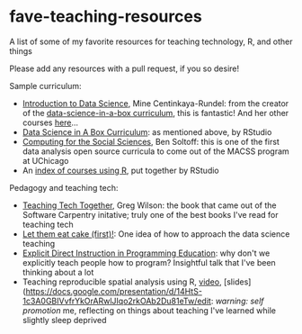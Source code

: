 # fave-teaching-resources
A list of some of my favorite resources for teaching technology, R, and other things

Please add any resources with a pull request, if you so desire!

Sample curriculum:

- [Introduction to Data Science](http://www2.stat.duke.edu/courses/Spring18/Sta199/), Mine Centinkaya-Rundel: from the creator of the [data-science-in-a-box curriculum](https://github.com/rstudio-education/datascience-box), this is fantastic! And her other courses [here](http://www2.stat.duke.edu/~mc301/teaching/)...
- [Data Science in A Box Curriculum](https://github.com/rstudio-education/datascience-box): as mentioned above, by RStudio
- [Computing for the Social Sciences](https://cfss.uchicago.edu/), Ben Soltoff: this is one of the first data analysis open source curricula to come out of the MACSS program at UChicago
- An [index of courses using R](https://github.com/rstudio-education/rstats-ed), put together by RStudio

Pedagogy and teaching tech:

- [Teaching Tech Together](http://teachtogether.tech), Greg Wilson: the book that came out of the Software Carpentry initative; truly one of the best books I've read for teaching tech
- [Let them eat cake (first)!](https://speakerdeck.com/minecr/let-them-eat-cake-first-0a3bbf75-f6f1-42d5-8d2f-ac2ff741611f): One idea of how to approach the data science teaching
- [Explicit Direct Instruction in Programming Education](https://resources.rstudio.com/rstudio-conf-2019/opening-keynote-day2): why don't we explicitly teach people how to program? Insightful talk that I've been thinking about a lot
- Teaching reproducible spatial analysis using R, [video](https://www.youtube.com/watch?v=quFhQvizBE8&t=19492s), [slides](https://docs.google.com/presentation/d/14HtS-1c3A0GBIVvfrYkOrARwlJIqo2rkOAb2Du81eTw/edit: *warning: self promotion* me, reflecting on things about teaching I've learned while slightly sleep deprived
